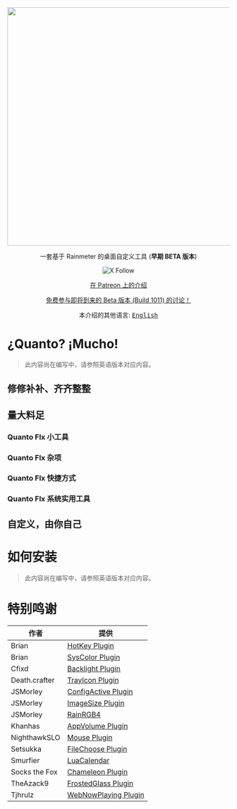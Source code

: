 <div align="center">

  <img width="540" src="https://github.com/SteveHsuDrawing/quanto2/assets/122773837/0e8035f1-c109-4d7f-9ee7-815153b4556f">
  
  <p>一套基于 Rainmeter 的桌面自定义工具 (<b>早期 BETA 版本</b>)</p>

  <img alt="X Follow" src="https://img.shields.io/twitter/follow/quantoseries?style=flat&logo=X&link=https%3A%2F%2Fx.com%2Fquantoseries">

  <a href="https://www.patreon.com/posts/94576967">在 Patreon 上的介绍</a>

  <a href="https://www.patreon.com/posts/111645302">免费参与即将到来的 Beta 版本 (Build 1011) 的讨论！</a>

  <p>本介绍的其他语言: <a href="/README.md"><kbd>English</kbd></a></p>

  <p></p>

</div>

# ¿Quanto? ¡Mucho!

> 此内容尚在编写中，请参照英语版本对应内容。

## 修修补补、齐齐整整

## 量大料足

### Quanto Flx 小工具

### Quanto Flx 杂项

### Quanto Flx 快捷方式

### Quanto Flx 系统实用工具

## 自定义，由你自己

# 如何安装

> 此内容尚在编写中，请参照英语版本对应内容。

# 特别鸣谢

| 作者 | 提供 |
|-|-|
| Brian | [HotKey Plugin](https://github.com/brianferguson/HotKey.dll) |
| Brian | [SysColor Plugin](https://github.com/brianferguson/SysColor.dll/) |
| Cfixd | [Backlight Plugin](https://forum.rainmeter.net/viewtopic.php?p=103782) |
| Death.crafter | [TrayIcon Plugin](https://github.com/deathcrafter/PluginTrayIcon) |
| JSMorley | [ConfigActive Plugin](https://github.com/jsmorley/ConfigActive) |
| JSMorley | [ImageSize Plugin](https://forum.rainmeter.net/viewtopic.php?p=101884) |
| JSMorley | [RainRGB4](https://forum.rainmeter.net/viewtopic.php?t=6215) |
| Khanhas | [AppVolume Plugin](https://github.com/khanhas/AppVolumePlugin) |
| NighthawkSLO | [Mouse Plugin](https://github.com/NighthawkSLO/Mouse.dll/) |
| Setsukka | [FileChoose Plugin](https://forum.rainmeter.net/viewtopic.php?p=167079) |
| Smurfier | [LuaCalendar](https://forum.rainmeter.net/viewtopic.php?p=63288) |
| Socks the Fox | [Chameleon Plugin](https://github.com/socks-the-fox/chameleon) |
| TheAzack9 | [FrostedGlass Plugin](https://github.com/TheAzack9/FrostedGlass) |
| Tjhrulz | [WebNowPlaying Plugin](https://github.com/keifufu/WebNowPlaying-Rainmeter) |
